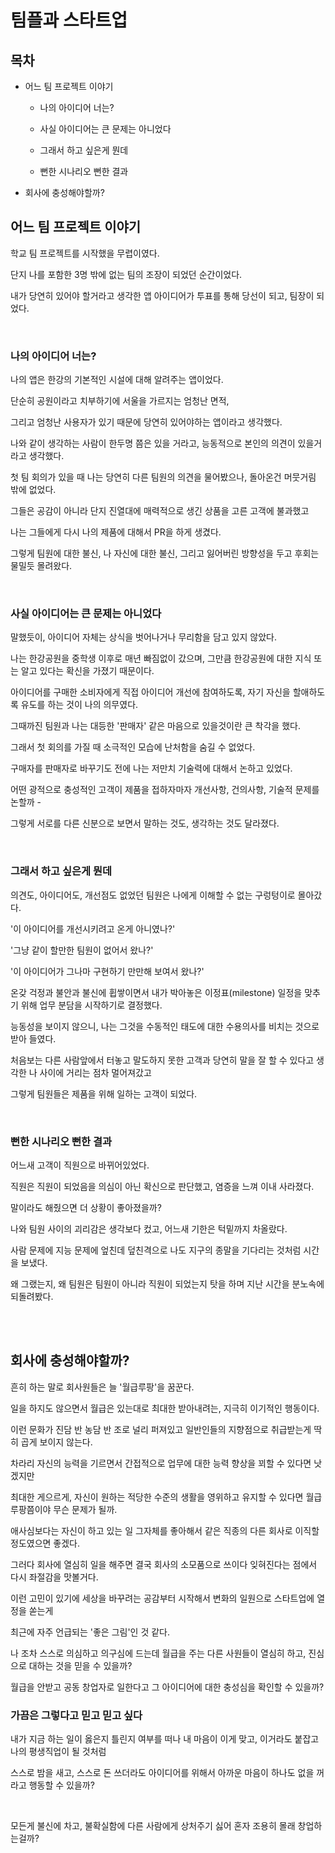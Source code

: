 # 팀플과 스타트업

## 목차

* 어느 팀 프로젝트 이야기

    * 나의 아이디어 너는?
    
    * 사실 아이디어는 큰 문제는 아니었다
    
    * 그래서 하고 싶은게 뭔데
    
    * 뻔한 시나리오 뻔한 결과

* 회사에 충성해야할까?

## 어느 팀 프로젝트 이야기

학교 팀 프로젝트를 시작했을 무렵이였다.

단지 나를 포함한 3명 밖에 없는 팀의 조장이 되었던 순간이었다.

내가 당연히 있어야 할거라고 생각한 앱 아이디어가 투표를 통해 당선이 되고, 팀장이 되었다.

<br>

### 나의 아이디어 너는?

나의 앱은 한강의 기본적인 시설에 대해 알려주는 앱이었다.

단순히 공원이라고 치부하기에 서울을 가르지는 엄청난 면적, 

그리고 엄청난 사용자가 있기 때문에 당연히 있어야하는 앱이라고 생각했다.

나와 같이 생각하는 사람이 한두명 쯤은 있을 거라고, 능동적으로 본인의 의견이 있을거라고 생각했다.

첫 팀 회의가 있을 때 나는 당연히 다른 팀원의 의견을 물어봤으나, 돌아온건 머뭇거림 밖에 없었다.

그들은 공감이 아니라 단지 진열대에 매력적으로 생긴 상품을 고른 고객에 불과했고

나는 그들에게 다시 나의 제품에 대해서 PR을 하게 생겼다.

그렇게 팀원에 대한 불신, 나 자신에 대한 불신, 그리고 잃어버린 방향성을 두고 후회는 물밀듯 몰려왔다.

<br>

### 사실 아이디어는 큰 문제는 아니었다

말했듯이, 아이디어 자체는 상식을 벗어나거나 무리함을 담고 있지 않았다.

나는 한강공원을 중학생 이후로 매년 빠짐없이 갔으며, 그만큼 한강공원에 대한 지식 또는 알고 있다는 확신을 가졌기 때문이다.

아이디어를 구매한 소비자에게 직접 아이디어 개선에 참여하도록, 자기 자신을 할애하도록 유도를 하는 것이 나의 의무였다.

그때까진 팀원과 나는 대등한 '판매자' 같은 마음으로 있을것이란 큰 착각을 했다.

그래서 첫 회의를 가질 때 소극적인 모습에 난처함을 숨길 수 없었다.

구매자를 판매자로 바꾸기도 전에 나는 저만치 기술력에 대해서 논하고 있었다.

어떤 광적으로 충성적인 고객이 제품을 접하자마자 개선사항, 건의사항, 기술적 문제를 논할까 -

그렇게 서로를 다른 신분으로 보면서 말하는 것도, 생각하는 것도 달라졌다.

<br>

### 그래서 하고 싶은게 뭔데

의견도, 아이디어도, 개선점도 없었던 팀원은 나에게 이해할 수 없는 구렁텅이로 몰아갔다.

'이 아이디어를 개선시키려고 온게 아니였나?'

'그냥 같이 할만한 팀원이 없어서 왔나?'

'이 아이디어가 그나마 구현하기 만만해 보여서 왔나?'

온갖 걱정과 불안과 불신에 휩쌓이면서 내가 박아놓은 이정표(milestone) 일정을 맞추기 위해 업무 분담을 시작하기로 결정했다.

능동성을 보이지 않으니, 나는 그것을 수동적인 태도에 대한 수용의사를 비치는 것으로 받아 들였다.

처음보는 다른 사람앞에서 터놓고 말도하지 못한 고객과 당연히 말을 잘 할 수 있다고 생각한 나 사이에 거리는 점차 멀어져갔고 

그렇게 팀원들은 제품을 위해 일하는 고객이 되었다.

<br>

### 뻔한 시나리오 뻔한 결과

어느새 고객이 직원으로 바뀌어있었다.

직원은 직원이 되었음을 의심이 아닌 확신으로 판단했고, 염증을 느껴 이내 사라졌다.

말이라도 해줬으면 더 상황이 좋아졌을까?

나와 팀원 사이의 괴리감은 생각보다 컸고, 어느새 기한은 턱밑까지 차올랐다.

사람 문제에 지능 문제에 엎친데 덮친격으로 나도 지구의 종말을 기다리는 것처럼 시간을 보냈다.

왜 그랬는지, 왜 팀원은 팀원이 아니라 직원이 되었는지 탓을 하며 지난 시간을 분노속에 되돌려봤다.

<br><br>

## 회사에 충성해야할까?

흔히 하는 말로 회사원들은 늘 '월급루팡'을 꿈꾼다.

일을 하지도 않으면서 월급은 있는대로 최대한 받아내려는, 지극히 이기적인 행동이다.

이런 문화가 진담 반 농담 반 조로 널리 퍼져있고 일반인들의 지향점으로 취급받는게 딱히 곱게 보이지 않는다.

차라리 자신의 능력을 기르면서 간접적으로 업무에 대한 능력 향상을 꾀할 수 있다면 낫겠지만

최대한 게으르게, 자신이 원하는 적당한 수준의 생활을 영위하고 유지할 수 있다면 월급루팡쯤이야 무슨 문제가 될까.

애사심보다는 자신이 하고 있는 일 그자체를 좋아해서 같은 직종의 다른 회사로 이직할 정도였으면 좋겠다.

그러다 회사에 열심히 일을 해주면 결국 회사의 소모품으로 쓰이다 잊혀진다는 점에서 다시 좌절감을 맛볼거다.

이런 고민이 있기에 세상을 바꾸려는 공감부터 시작해서 변화의 일원으로 스타트업에 열정을 쏟는게

최근에 자주 언급되는 '좋은 그림'인 것 같다.

나 조차 스스로 의심하고 의구심에 드는데 월급을 주는 다른 사원들이 열심히 하고, 진심으로 대하는 것을 믿을 수 있을까?

월급을 안받고 공동 창업자로 일한다고 그 아이디어에 대한 충성심을 확인할 수 있을까?

### 가끔은 그렇다고 믿고 믿고 싶다

내가 지금 하는 일이 옳은지 틀린지 여부를 떠나 내 마음이 이게 맞고, 이거라도 붙잡고 나의 평생직업이 될 것처럼

스스로 밤을 새고, 스스로 돈 쓰더라도 아이디어를 위해서 아까운 마음이 하나도 없을 꺼라고 행동할 수 있을까?

<br>

모든게 불신에 차고, 불확실함에 다른 사람에게 상처주기 싫어 혼자 조용히 몰래 창업하는걸까?

